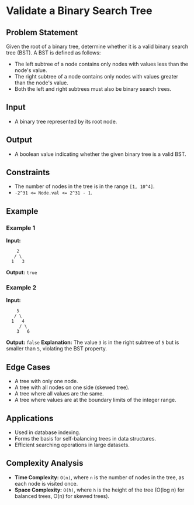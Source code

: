 # Validate a Binary Search Tree

## Problem Statement
Given the root of a binary tree, determine whether it is a valid binary search tree (BST). A BST is defined as follows:
- The left subtree of a node contains only nodes with values less than the node's value.
- The right subtree of a node contains only nodes with values greater than the node's value.
- Both the left and right subtrees must also be binary search trees.

## Input
- A binary tree represented by its root node.

## Output
- A boolean value indicating whether the given binary tree is a valid BST.

## Constraints
- The number of nodes in the tree is in the range `[1, 10^4]`.
- `-2^31 <= Node.val <= 2^31 - 1`.

## Example
### Example 1
**Input:**
```
    2
   / \
  1   3
```
**Output:** `true`

### Example 2
**Input:**
```
    5
   / \
  1   4
     / \
    3   6
```
**Output:** `false`
**Explanation:** The value `3` is in the right subtree of `5` but is smaller than `5`, violating the BST property.

## Edge Cases
- A tree with only one node.
- A tree with all nodes on one side (skewed tree).
- A tree where all values are the same.
- A tree where values are at the boundary limits of the integer range.

## Applications
- Used in database indexing.
- Forms the basis for self-balancing trees in data structures.
- Efficient searching operations in large datasets.

## Complexity Analysis
- **Time Complexity:** `O(n)`, where `n` is the number of nodes in the tree, as each node is visited once.
- **Space Complexity:** `O(h)`, where `h` is the height of the tree (O(log n) for balanced trees, O(n) for skewed trees).